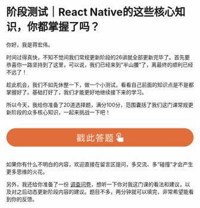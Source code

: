 # 阶段测试｜React Native的这些核心知识，你都掌握了吗？
你好，我是蒋宏伟。

时间过得真快，不知不觉间我们常规更新阶段的26讲就全部更新完毕了。首先要恭喜你一路坚持到了这里，可以说，我们已经来到“半山腰”了，离最终的顺利已经不远了！

趁此机会，我们不如先休整一下，做一个小测试，看看自己前面的知识点是不是都掌握好了。基础打好了，我们才能更好地继续接下来的学习。

所以今天，我给你准备了20道选择题，满分100分，范围囊括了我们这门课常规更新阶段的众多核心知识，一起来挑战一下吧！

[![](images/523145/28d1be62669b4f3cc01c36466bf811a4.png)](http://time.geekbang.org/quiz/intro?act_id=3747&exam_id=9554)

如果你有什么不明白的内容，欢迎直接在留言区提问，多交流、多“碰撞”才会产生更多思维的火花。

另外，我还给你准备了一份 [调查问卷](https://jinshuju.net/f/L6gPf2)，想听一下你对我这门课的看法和建议，以及对之后动态更新阶段内容的建议。题目不多，两分钟就可以填完，非常希望能看到你的反馈。